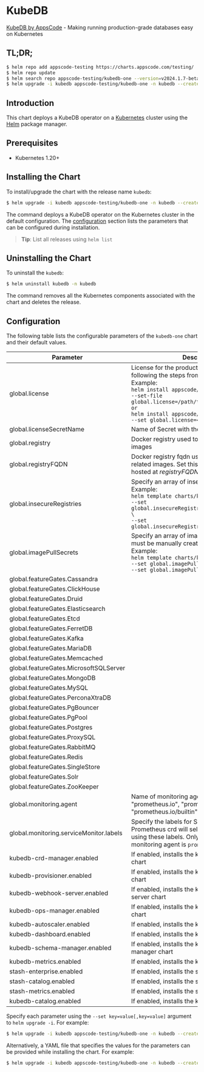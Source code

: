 # KubeDB

[KubeDB by AppsCode](https://github.com/kubedb) - Making running production-grade databases easy on Kubernetes

## TL;DR;

```bash
$ helm repo add appscode-testing https://charts.appscode.com/testing/
$ helm repo update
$ helm search repo appscode-testing/kubedb-one --version=v2024.1.7-beta.0
$ helm upgrade -i kubedb appscode-testing/kubedb-one -n kubedb --create-namespace --version=v2024.1.7-beta.0
```

## Introduction

This chart deploys a KubeDB operator on a [Kubernetes](http://kubernetes.io) cluster using the [Helm](https://helm.sh) package manager.

## Prerequisites

- Kubernetes 1.20+

## Installing the Chart

To install/upgrade the chart with the release name `kubedb`:

```bash
$ helm upgrade -i kubedb appscode-testing/kubedb-one -n kubedb --create-namespace --version=v2024.1.7-beta.0
```

The command deploys a KubeDB operator on the Kubernetes cluster in the default configuration. The [configuration](#configuration) section lists the parameters that can be configured during installation.

> **Tip**: List all releases using `helm list`

## Uninstalling the Chart

To uninstall the `kubedb`:

```bash
$ helm uninstall kubedb -n kubedb
```

The command removes all the Kubernetes components associated with the chart and deletes the release.

## Configuration

The following table lists the configurable parameters of the `kubedb-one` chart and their default values.

|                Parameter                |                                                                                                                                                                              Description                                                                                                                                                                              |      Default       |
|-----------------------------------------|-----------------------------------------------------------------------------------------------------------------------------------------------------------------------------------------------------------------------------------------------------------------------------------------------------------------------------------------------------------------------|--------------------|
| global.license                          | License for the product. Get a license by following the steps from [here](https://kubedb.com/docs/latest/setup/install/enterprise#get-a-trial-license). <br> Example: <br> `helm install appscode/kubedb \` <br> `--set-file global.license=/path/to/license/file` <br> `or` <br> `helm install appscode/kubedb \` <br> `--set global.license=<license file content>` | <code>""</code>    |
| global.licenseSecretName                | Name of Secret with the license as key.txt key                                                                                                                                                                                                                                                                                                                        | <code>""</code>    |
| global.registry                         | Docker registry used to pull KubeDB related images                                                                                                                                                                                                                                                                                                                    | <code>""</code>    |
| global.registryFQDN                     | Docker registry fqdn used to pull KubeDB related images. Set this to use docker registry hosted at ${registryFQDN}/${registry}/${image}                                                                                                                                                                                                                               | <code>""</code>    |
| global.insecureRegistries               | Specify an array of insecure registries. <br> Example: <br> `helm template charts/kubedb-ops-manager \` <br> `--set global.insecureRegistries[0]=hub.company.com \` <br> `--set global.insecureRegistries[1]=reg.example.com`                                                                                                                                         | <code>[]</code>    |
| global.imagePullSecrets                 | Specify an array of imagePullSecrets. Secrets must be manually created in the namespace. <br> Example: <br> `helm template charts/kubedb \` <br> `--set global.imagePullSecrets[0].name=sec0 \` <br> `--set global.imagePullSecrets[1].name=sec1`                                                                                                                     | <code>[]</code>    |
| global.featureGates.Cassandra           |                                                                                                                                                                                                                                                                                                                                                                       | <code>false</code> |
| global.featureGates.ClickHouse          |                                                                                                                                                                                                                                                                                                                                                                       | <code>false</code> |
| global.featureGates.Druid               |                                                                                                                                                                                                                                                                                                                                                                       | <code>false</code> |
| global.featureGates.Elasticsearch       |                                                                                                                                                                                                                                                                                                                                                                       | <code>true</code>  |
| global.featureGates.Etcd                |                                                                                                                                                                                                                                                                                                                                                                       | <code>false</code> |
| global.featureGates.FerretDB            |                                                                                                                                                                                                                                                                                                                                                                       | <code>false</code> |
| global.featureGates.Kafka               |                                                                                                                                                                                                                                                                                                                                                                       | <code>true</code>  |
| global.featureGates.MariaDB             |                                                                                                                                                                                                                                                                                                                                                                       | <code>true</code>  |
| global.featureGates.Memcached           |                                                                                                                                                                                                                                                                                                                                                                       | <code>true</code>  |
| global.featureGates.MicrosoftSQLServer  |                                                                                                                                                                                                                                                                                                                                                                       | <code>false</code> |
| global.featureGates.MongoDB             |                                                                                                                                                                                                                                                                                                                                                                       | <code>true</code>  |
| global.featureGates.MySQL               |                                                                                                                                                                                                                                                                                                                                                                       | <code>true</code>  |
| global.featureGates.PerconaXtraDB       |                                                                                                                                                                                                                                                                                                                                                                       | <code>true</code>  |
| global.featureGates.PgBouncer           |                                                                                                                                                                                                                                                                                                                                                                       | <code>true</code>  |
| global.featureGates.PgPool              |                                                                                                                                                                                                                                                                                                                                                                       | <code>false</code> |
| global.featureGates.Postgres            |                                                                                                                                                                                                                                                                                                                                                                       | <code>true</code>  |
| global.featureGates.ProxySQL            |                                                                                                                                                                                                                                                                                                                                                                       | <code>true</code>  |
| global.featureGates.RabbitMQ            |                                                                                                                                                                                                                                                                                                                                                                       | <code>false</code> |
| global.featureGates.Redis               |                                                                                                                                                                                                                                                                                                                                                                       | <code>true</code>  |
| global.featureGates.SingleStore         |                                                                                                                                                                                                                                                                                                                                                                       | <code>false</code> |
| global.featureGates.Solr                |                                                                                                                                                                                                                                                                                                                                                                       | <code>false</code> |
| global.featureGates.ZooKeeper           |                                                                                                                                                                                                                                                                                                                                                                       | <code>false</code> |
| global.monitoring.agent                 | Name of monitoring agent (one of "prometheus.io", "prometheus.io/operator", "prometheus.io/builtin")                                                                                                                                                                                                                                                                  | <code>""</code>    |
| global.monitoring.serviceMonitor.labels | Specify the labels for ServiceMonitor. Prometheus crd will select ServiceMonitor using these labels. Only usable when monitoring agent is `prometheus.io/operator`.                                                                                                                                                                                                   | <code>{}</code>    |
| kubedb-crd-manager.enabled              | If enabled, installs the kubedb-crd-manager chart                                                                                                                                                                                                                                                                                                                     | <code>true</code>  |
| kubedb-provisioner.enabled              | If enabled, installs the kubedb-provisioner chart                                                                                                                                                                                                                                                                                                                     | <code>true</code>  |
| kubedb-webhook-server.enabled           | If enabled, installs the kubedb-webhook-server chart                                                                                                                                                                                                                                                                                                                  | <code>true</code>  |
| kubedb-ops-manager.enabled              | If enabled, installs the kubedb-ops-manager chart                                                                                                                                                                                                                                                                                                                     | <code>true</code>  |
| kubedb-autoscaler.enabled               | If enabled, installs the kubedb-autoscaler chart                                                                                                                                                                                                                                                                                                                      | <code>true</code>  |
| kubedb-dashboard.enabled                | If enabled, installs the kubedb-dashboard chart                                                                                                                                                                                                                                                                                                                       | <code>true</code>  |
| kubedb-schema-manager.enabled           | If enabled, installs the kubedb-schema-manager chart                                                                                                                                                                                                                                                                                                                  | <code>false</code> |
| kubedb-metrics.enabled                  | If enabled, installs the kubedb-metrics chart                                                                                                                                                                                                                                                                                                                         | <code>true</code>  |
| stash-enterprise.enabled                | If enabled, installs the stash-enterprise chart                                                                                                                                                                                                                                                                                                                       | <code>true</code>  |
| stash-catalog.enabled                   | If enabled, installs the stash-catalog chart                                                                                                                                                                                                                                                                                                                          | <code>true</code>  |
| stash-metrics.enabled                   | If enabled, installs the stash-metrics chart                                                                                                                                                                                                                                                                                                                          | <code>true</code>  |
| kubedb-catalog.enabled                  | If enabled, installs the kubedb-catalog chart                                                                                                                                                                                                                                                                                                                         | <code>true</code>  |


Specify each parameter using the `--set key=value[,key=value]` argument to `helm upgrade -i`. For example:

```bash
$ helm upgrade -i kubedb appscode-testing/kubedb-one -n kubedb --create-namespace --version=v2024.1.7-beta.0 --set global.registry=kubedb
```

Alternatively, a YAML file that specifies the values for the parameters can be provided while
installing the chart. For example:

```bash
$ helm upgrade -i kubedb appscode-testing/kubedb-one -n kubedb --create-namespace --version=v2024.1.7-beta.0 --values values.yaml
```
